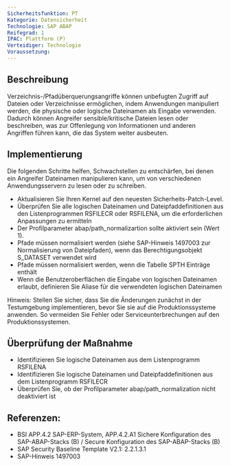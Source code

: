 ```yaml
---
Sicherheitsfunktion: PT
Kategorie: Datensicherheit
Technologie: SAP ABAP
Reifegrad: 1
IPAC: Plattform (P)
Verteidiger: Technologie
Voraussetzung:
---
```


## Beschreibung

Verzeichnis-/Pfadüberquerungsangriffe können unbefugten Zugriff auf Dateien oder Verzeichnisse ermöglichen, indem Anwendungen manipuliert werden, die physische oder logische Dateinamen als Eingabe verwenden. Dadurch können Angreifer sensible/kritische Dateien lesen oder beschreiben, was zur Offenlegung von Informationen und anderen Angriffen führen kann, die das System weiter ausbeuten.

## Implementierung

Die folgenden Schritte helfen, Schwachstellen zu entschärfen, bei denen ein Angreifer Dateinamen manipulieren kann, um von verschiedenen Anwendungsservern zu lesen oder zu schreiben.

- Aktualisieren Sie Ihren Kernel auf den neuesten Sicherheits-Patch-Level.
- Überprüfen Sie alle logischen Dateinamen und Dateipfaddefinitionen aus den Listenprogrammen RSFILECR oder RSFILENA, um die erforderlichen Anpassungen zu ermitteln
- Der Profilparameter abap/path_normalizartion sollte aktiviert sein (Wert 1).
- Pfade müssen normalisiert werden (siehe SAP-Hinweis 1497003 zur Normalisierung von Dateipfaden), wenn das Berechtigungsobjekt S_DATASET verwendet wird
- Pfade müssen normalisiert werden, wenn die Tabelle SPTH  Einträge enthält
- Wenn die Benutzeroberflächen die Eingabe von logischen Dateinamen erlaubt, definieren Sie Aliase für die verwendeten logischen Dateinamen

Hinweis: Stellen Sie sicher, dass Sie die Änderungen zunächst in der Testumgebung implementieren, bevor Sie sie auf die Produktionssysteme anwenden. So vermeiden Sie Fehler oder Serviceunterbrechungen auf den Produktionssystemen.

## Überprüfung der Maßnahme

- Identifizieren Sie logische Dateinamen aus dem Listenprogramm RSFILENA
- Identifizieren Sie logische Dateinamen und Dateipfaddefinitionen aus dem Listenprogramm RSFILECR
- Überprüfen Sie, ob der Profilparameter abap/path_normalization nicht deaktiviert ist

## Referenzen:
- BSI APP.4.2 SAP-ERP-System, APP.4.2.A1 Sichere Konfiguration des SAP-ABAP-Stacks (B) / Secure Konfiguration des SAP-ABAP-Stacks (B)
- SAP Security Baseline Template V2.1: 2.2.1.3.1
- SAP-Hinweis 1497003

